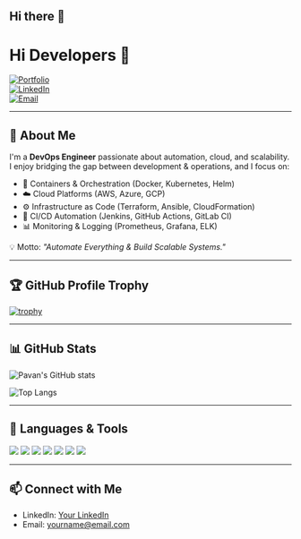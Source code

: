 ## Hi there 👋
# Hi Developers 👋  

[![Portfolio](https://img.shields.io/badge/My%20Portfolio-🔗-blueviolet?style=for-the-badge)](https://your-portfolio-link.com)  
[![LinkedIn](https://img.shields.io/badge/LinkedIn-Connect-blue?style=for-the-badge&logo=linkedin)](https://www.linkedin.com/in/your-linkedin/)  
[![Email](https://img.shields.io/badge/Email-Contact%20Me-red?style=for-the-badge&logo=gmail)](mailto:yourname@email.com)  

---

## 🚀 About Me  
I'm a **DevOps Engineer** passionate about automation, cloud, and scalability.  
I enjoy bridging the gap between development & operations, and I focus on:  
- 🐳 Containers & Orchestration (Docker, Kubernetes, Helm)  
- ☁️ Cloud Platforms (AWS, Azure, GCP)  
- ⚙️ Infrastructure as Code (Terraform, Ansible, CloudFormation)  
- 🔄 CI/CD Automation (Jenkins, GitHub Actions, GitLab CI)  
- 📊 Monitoring & Logging (Prometheus, Grafana, ELK)  

💡 Motto: *"Automate Everything & Build Scalable Systems."*  

---

## 🏆 GitHub Profile Trophy  
[![trophy](https://github-profile-trophy.vercel.app/?username=your-username&theme=radical&margin-w=10&margin-h=10)](https://github.com/ryo-ma/github-profile-trophy)  

---

## 📊 GitHub Stats  
![Pavan's GitHub stats](https://github-readme-stats.vercel.app/api?username=your-username&show_icons=true&theme=radical)  

![Top Langs](https://github-readme-stats.vercel.app/api/top-langs/?username=your-username&layout=compact&theme=radical)  

---

## 🔧 Languages & Tools  
<p align="left">
  <img src="https://img.shields.io/badge/AWS-232F3E?style=for-the-badge&logo=amazon-aws&logoColor=white"/>
  <img src="https://img.shields.io/badge/Docker-2496ED?style=for-the-badge&logo=docker&logoColor=white"/>
  <img src="https://img.shields.io/badge/Kubernetes-326CE5?style=for-the-badge&logo=kubernetes&logoColor=white"/>
  <img src="https://img.shields.io/badge/Terraform-7B42BC?style=for-the-badge&logo=terraform&logoColor=white"/>
  <img src="https://img.shields.io/badge/Ansible-EE0000?style=for-the-badge&logo=ansible&logoColor=white"/>
  <img src="https://img.shields.io/badge/Linux-FCC624?style=for-the-badge&logo=linux&logoColor=black"/>
  <img src="https://img.shields.io/badge/GitHub_Actions-2088FF?style=for-the-badge&logo=github-actions&logoColor=white"/>
</p>  

---

## 📫 Connect with Me  
- LinkedIn: [Your LinkedIn](https://linkedin.com/in/your-linkedin)  
- Email: [yourname@email.com](mailto:yourname@email.com)  


<!--
**LoveAtolkar/LoveAtolkar** is a ✨ _special_ ✨ repository because its `README.md` (this file) appears on your GitHub profile.

Here are some ideas to get you started:

- 🔭 I’m currently working on ...
- 🌱 I’m currently learning ...
- 👯 I’m looking to collaborate on ...
- 🤔 I’m looking for help with ...
- 💬 Ask me about ...
- 📫 How to reach me: ...
- 😄 Pronouns: ...
- ⚡ Fun fact: ...
-->

